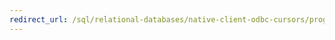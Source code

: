 ```yaml
---
redirect_url: /sql/relational-databases/native-client-odbc-cursors/programming/cursor-programming-details-odbc
---
```

